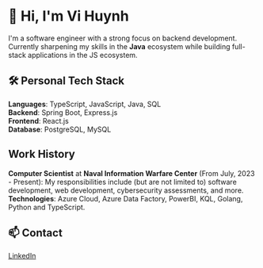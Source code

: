 # 👋 Hi, I'm Vi Huynh

I'm a software engineer with a strong focus on backend development. Currently sharpening my skills in the **Java** ecosystem while building full-stack applications in the JS ecosystem.


## 🛠 Personal Tech Stack

**Languages**: TypeScript, JavaScript, Java, SQL <br/>
**Backend**: Spring Boot, Express.js <br/>
**Frontend**: React.js <br/>
**Database**: PostgreSQL, MySQL <br/>

## Work History

**Computer Scientist** at **Naval Information Warfare Center** (From July, 2023 - Present): My responsibilities include (but are not limited to) software development, web development, cybersecurity assessments, and more. <br />
**Technologies**: Azure Cloud, Azure Data Factory, PowerBI, KQL, Golang, Python and TypeScript.

## 📫 Contact

[LinkedIn](https://www.linkedin.com/in/vthwin/)
